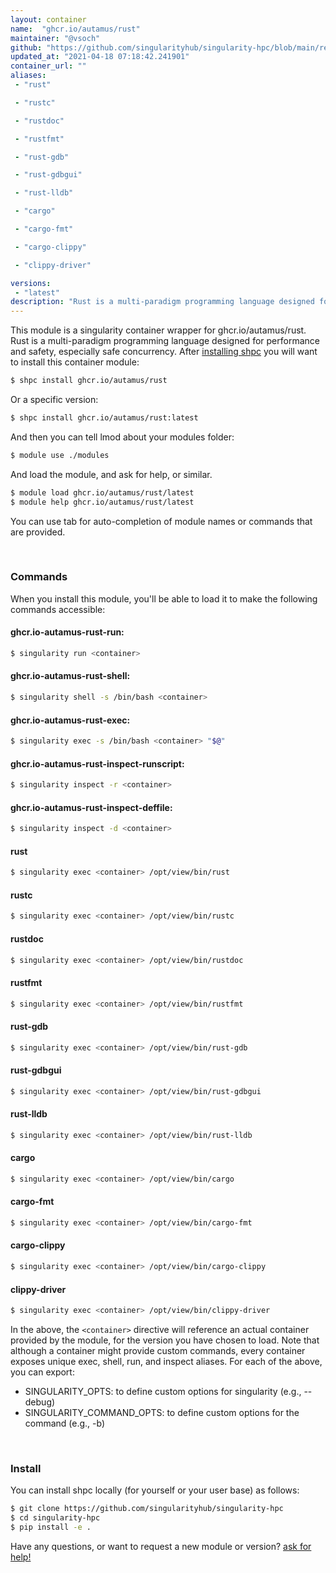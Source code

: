 ```yaml
---
layout: container
name:  "ghcr.io/autamus/rust"
maintainer: "@vsoch"
github: "https://github.com/singularityhub/singularity-hpc/blob/main/registry/ghcr.io/autamus/rust/container.yaml"
updated_at: "2021-04-18 07:18:42.241901"
container_url: ""
aliases:
 - "rust"

 - "rustc"

 - "rustdoc"

 - "rustfmt"

 - "rust-gdb"

 - "rust-gdbgui"

 - "rust-lldb"

 - "cargo"

 - "cargo-fmt"

 - "cargo-clippy"

 - "clippy-driver"

versions:
 - "latest"
description: "Rust is a multi-paradigm programming language designed for performance and safety, especially safe concurrency."
---
```


This module is a singularity container wrapper for ghcr.io/autamus/rust.
Rust is a multi-paradigm programming language designed for performance and safety, especially safe concurrency.
After [installing shpc](#install) you will want to install this container module:

```bash
$ shpc install ghcr.io/autamus/rust
```

Or a specific version:

```bash
$ shpc install ghcr.io/autamus/rust:latest
```

And then you can tell lmod about your modules folder:

```bash
$ module use ./modules
```

And load the module, and ask for help, or similar.

```bash
$ module load ghcr.io/autamus/rust/latest
$ module help ghcr.io/autamus/rust/latest
```

You can use tab for auto-completion of module names or commands that are provided.

<br>

### Commands

When you install this module, you'll be able to load it to make the following commands accessible:

#### ghcr.io-autamus-rust-run:

```bash
$ singularity run <container>
```

#### ghcr.io-autamus-rust-shell:

```bash
$ singularity shell -s /bin/bash <container>
```

#### ghcr.io-autamus-rust-exec:

```bash
$ singularity exec -s /bin/bash <container> "$@"
```

#### ghcr.io-autamus-rust-inspect-runscript:

```bash
$ singularity inspect -r <container>
```

#### ghcr.io-autamus-rust-inspect-deffile:

```bash
$ singularity inspect -d <container>
```


#### rust
       
```bash
$ singularity exec <container> /opt/view/bin/rust
```


#### rustc
       
```bash
$ singularity exec <container> /opt/view/bin/rustc
```


#### rustdoc
       
```bash
$ singularity exec <container> /opt/view/bin/rustdoc
```


#### rustfmt
       
```bash
$ singularity exec <container> /opt/view/bin/rustfmt
```


#### rust-gdb
       
```bash
$ singularity exec <container> /opt/view/bin/rust-gdb
```


#### rust-gdbgui
       
```bash
$ singularity exec <container> /opt/view/bin/rust-gdbgui
```


#### rust-lldb
       
```bash
$ singularity exec <container> /opt/view/bin/rust-lldb
```


#### cargo
       
```bash
$ singularity exec <container> /opt/view/bin/cargo
```


#### cargo-fmt
       
```bash
$ singularity exec <container> /opt/view/bin/cargo-fmt
```


#### cargo-clippy
       
```bash
$ singularity exec <container> /opt/view/bin/cargo-clippy
```


#### clippy-driver
       
```bash
$ singularity exec <container> /opt/view/bin/clippy-driver
```



In the above, the `<container>` directive will reference an actual container provided
by the module, for the version you have chosen to load. Note that although a container
might provide custom commands, every container exposes unique exec, shell, run, and
inspect aliases. For each of the above, you can export:

 - SINGULARITY_OPTS: to define custom options for singularity (e.g., --debug)
 - SINGULARITY_COMMAND_OPTS: to define custom options for the command (e.g., -b)

<br>
  
### Install

You can install shpc locally (for yourself or your user base) as follows:

```bash
$ git clone https://github.com/singularityhub/singularity-hpc
$ cd singularity-hpc
$ pip install -e .
```

Have any questions, or want to request a new module or version? [ask for help!](https://github.com/singularityhub/singularity-hpc/issues)